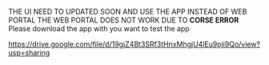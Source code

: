 THE UI NEED TO UPDATED SOON
AND USE THE APP INSTEAD OF WEB PORTAL THE WEB PORTAL DOES NOT WORK DUE TO <B> CORSE ERROR</B> 
Please download the app with you want to test the app 

https://drive.google.com/file/d/19gjZ4Bt3SRf3tHnxMhgjU4lEu9pji9Qo/view?usp=sharing

